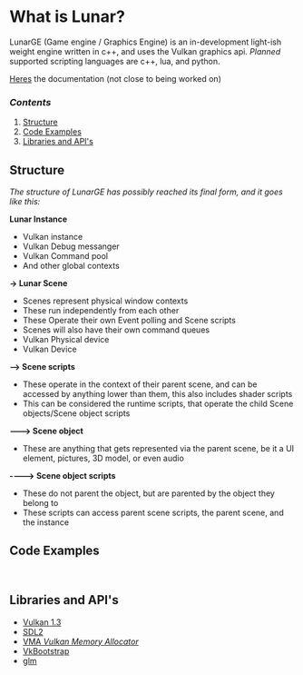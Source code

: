 # What is Lunar?
LunarGE (Game engine / Graphics Engine) is an in-development light-ish weight engine written in c++, and uses the Vulkan graphics api. *Planned* supported scripting languages are c++, lua, and python.

[Heres](docs/documentation.md) the documentation (not close to being worked on)

### *Contents*

1. [Structure](#structure)
2. [Code Examples](#code-examples)
3. [Libraries and API's](#libraries-and-apis)

## Structure

*The structure of LunarGE has possibly reached its final form, and it goes like this:*

**Lunar Instance**
- Vulkan instance
- Vulkan Debug messanger
- Vulkan Command pool
- And other global contexts

**-> Lunar Scene**
- Scenes represent physical window contexts
- These run independently from each other
- These Operate their own Event polling and Scene scripts
- Scenes will also have their own command queues
- Vulkan Physical device
- Vulkan Device

**--> Scene scripts**
- These operate in the context of their parent scene, and can be accessed by anything lower than them, this also includes shader scripts
- This can be considered the runtime scripts, that operate the child Scene objects/Scene object scripts

**---> Scene object**
- These are anything that gets represented via the parent scene, be it a UI element, pictures, 3D model, or even audio

**----> Scene object scripts**
- These do not parent the object, but are parented by the object they belong to
- These scripts can access parent scene scripts, the parent scene, and the instance


## Code Examples
```c++
    

```

## Libraries and API's
- [Vulkan 1.3](https://www.vulkan.org/)
- [SDL2](https://www.libsdl.org/)
- [VMA *Vulkan Memory Allocator*](https://github.com/GPUOpen-LibrariesAndSDKs/VulkanMemoryAllocator)
- [VkBootstrap](https://github.com/charles-lunarg/vk-bootstrap)
- [glm](https://github.com/g-truc/glm)